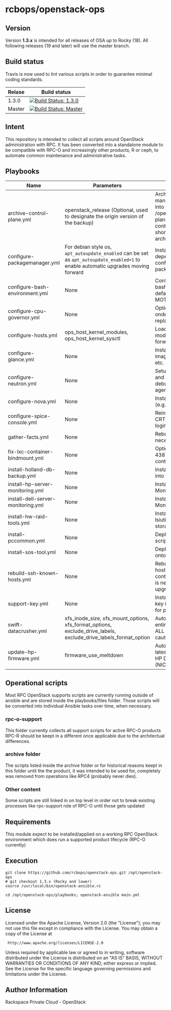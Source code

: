 rcbops/openstack-ops
=============================

Version
-------

Version **1.3.x** is intended for all releases of OSA up to Rocky (18).
All following releases (19 and later) will use the master branch.



Build status
------------

Travis is now used to lint various scripts in order to guarantee minimal coding standards.

| Relase             | Build status     |
|--------------------|------------------|
| 1.3.0 | [![Build Status: 1.3.0](https://travis-ci.org/rcbops/openstack-ops.svg?branch=1.3.0)](https://travis-ci.org/rcbops/openstack-ops) |
| Master | [![Build Status: Master](https://travis-ci.org/rcbops/openstack-ops.svg?branch=master)](https://travis-ci.org/rcbops/openstack-ops) |


Intent
------

This repository is intended to collect all scripts around OpenStack administration with RPC.
It has been converted into a standalone module to be compatible with RPC-O and increasingly
other products, R or ceph, to automate common maintenance and administrative tasks.


Playbooks
---------

| Name                      | Parameters       |  Description                  |
|---------------------------|------------------|-------------------------------|
| archive-control-plane.yml | openstack_release (Optional, used to designate the origin version of the backup) | Archives running OSA managed LXC containers into /openstack/backup/control-plane. Services inside containers will experiences short freeze during archiving |
| configure-packagemanager.yml | For debian style os, `apt_autoupdate_enabled` can be set as `apt_autoupdate_enabled=1` to enable automatic upgrades moving forward | Installs package dependencies while also configuring automated package update |
| configure-bash-environment.yml | None | Configures openstack cli bash completion, set vim as default editor and maintain MOTD |
| configure-cpu-governor.yml | None | Optional, disable CPU ondemand governor and replace it with performance |
| configure-hosts.yml | ops_host_kernel_modules, ops_host_kernel_sysctl | Load bonding and 8021q modules, enabled IP forwarding |
| configure-glance.yml | None | Install standard RPC OSS images like CentOS, Ubuntu etc.  |
| configure-neutron.yml | None | Setup RPC security group and install neutron debugging tools inside agent container |
| configure-nova.yml | None | Install standard nova flavor (e.g. m1.small) |
| configure-spice-console.yml | None | Reinstall the missing CRTL+ALT+DEL Button to login into Windows guests |
| gather-facts.yml | None | Rebuild ansible facts when necessary |
| fix-lxc-container-bindmount.yml | None | Optional mitigation for RO-4387 on Newton+ containers when needed |
| install-holland-db-backup.yml| None | Installs Holland DB backup into the galera container |
| install-hp-server-monitoring.yml | None | Installs the HP Server Monitoring Tools |
| install-dell-server-monitoring.yml | None | Installs the Dell Server Monitoring Tools |
| install-hw-raid-tools.yml | None | Installs the famous  megacli, lsiutil, arcconf tools onto all storage hosts |
| install-pccommon.yml | None | Deploys the post install QC script pccommon |
| install-sos-tool.yml | None | Deploys the RPC sos tool onto all hosts |
| rebuild-ssh-known-hosts.yml | None | Rebuild local SSH known hosts from current installed containers and hosts which is necessary post leapfrog upgrades |
| support-key.yml | None | Install the RPC support SSH key into nova which is used for pccommon |
| swift-datacrusher.yml | xfs_inode_size, xfs_mount_options, xfs_format_options, exclude_drive_labels, exclude_drive_labels_format_option | Automatically reformat a entire swift cluster (WIPE ALL DATA). Use only with caution |
| update-hp-firmware.yml | firmware_use_meltdown | Automatically install the latest tested firmware for HP DL380 G9 server (NIC,ILO,RAID,BIOS) |

Operational scripts
-------------------

Most RPC OpenStack supports scripts are currently running outside of ansible and are stored
inside the playbooks/files folder.
Those scripts will be converted into individual Ansible tasks over time, when necessary.

### rpc-o-support

This folder currently collects all support scripts for active RPC-O products
RPC-R should be keept in a different once applicable due to the architectual differences.

### archive folder

The scripts listed inside the archive folder or for historical reasons keept in this folder until the
the product, it was intended to be used for, completely was removed from operations like RPC4 (probably never dies).


### Other content

Some scripts are still linked in on top level in order not to break existing processes
like rpc-support role of RPC-O until those gets updated



Requirements
------------

This module expect to be installed/applied on a working RPC OpenStack environment which does run a
supported product lifecycle (RPC-O currently)


Execution
----------------

    git clone https://github.com/rcbops/openstack-ops.git /opt/openstack-ops
    # git checkout 1.3.x (Rocky and lower)
    source /usr/local/bin/openstack-ansible.rc

    cd /opt/openstack-ops/playbooks; openstack-ansible main.yml


License
-------

Licensed under the Apache License, Version 2.0 (the "License");
you may not use this file except in compliance with the License.
You may obtain a copy of the License at

     http://www.apache.org/licenses/LICENSE-2.0

Unless required by applicable law or agreed to in writing, software
distributed under the License is distributed on an "AS IS" BASIS,
WITHOUT WARRANTIES OR CONDITIONS OF ANY KIND, either express or implied.
See the License for the specific language governing permissions and
limitations under the License.

Author Information
------------------

Rackspace Private Cloud - OpenStack
